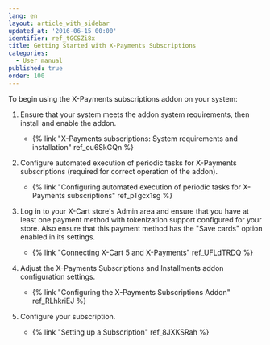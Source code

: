 ```yaml
---
lang: en
layout: article_with_sidebar
updated_at: '2016-06-15 00:00'
identifier: ref_tGCSZi8x
title: Getting Started with X-Payments Subscriptions
categories:
  - User manual
published: true
order: 100
---
```

To begin using the X-Payments subscriptions addon on your system:

1.  Ensure that your system meets the addon system requirements, then install and enable the addon.
    *   {% link "X-Payments subscriptions: System requirements and installation" ref_ou6SkGQn %}

2.  Configure automated execution of periodic tasks for X-Payments subscriptions (required for correct operation of the addon).
    *   {% link "Configuring automated execution of periodic tasks for X-Payments subscriptions" ref_pTgcx1sg %}

3.  Log in to your X-Cart store's Admin area and ensure that you have at least one payment method with tokenization support configured for your store. Also ensure that this payment method has the "Save cards" option enabled in its settings.
    *   {% link "Connecting X-Cart 5 and X-Payments" ref_UFLdTRDQ %}

4.  Adjust the X-Payments Subscriptions and Installments addon configuration settings.
    *   {% link "Configuring the X-Payments Subscriptions Addon" ref_RLhkriEJ %}

5.  Configure your subscription.
    *   {% link "Setting up a Subscription" ref_8JXKSRah %}
